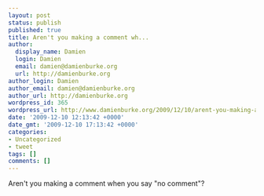 ```yaml
---
layout: post
status: publish
published: true
title: Aren't you making a comment wh...
author:
  display_name: Damien
  login: Damien
  email: damien@damienburke.org
  url: http://damienburke.org
author_login: Damien
author_email: damien@damienburke.org
author_url: http://damienburke.org
wordpress_id: 365
wordpress_url: http://www.damienburke.org/2009/12/10/arent-you-making-a-comment-wh/
date: '2009-12-10 12:13:42 +0000'
date_gmt: '2009-12-10 17:13:42 +0000'
categories:
- Uncategorized
- tweet
tags: []
comments: []
---
```

<p>Aren't you making a comment when you say "no comment"?</p>
